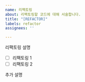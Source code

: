 ```yaml
---
name: 리팩토링
about: 리팩토링할 코드에 대해 서술합니다.
title: "[REFACTOR]"
labels: refactor
assignees: ''

---
```


리팩토링 설명
- [ ] 리팩토링 1
- [ ] 리팩토링 2

추가 설명
